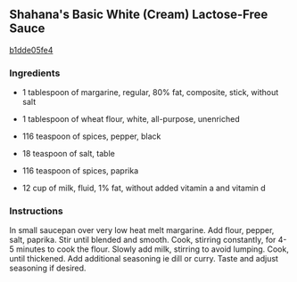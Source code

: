 ## Shahana's Basic White (Cream) Lactose-Free Sauce

[b1dde05fe4](http://www.food.com/recipe/shahanas-basic-white-cream-lactose-free-sauce-512389)

### Ingredients

 - 1 tablespoon of margarine, regular, 80% fat, composite, stick, without salt

 - 1 tablespoon of wheat flour, white, all-purpose, unenriched

 - 116 teaspoon of spices, pepper, black

 - 18 teaspoon of salt, table

 - 116 teaspoon of spices, paprika

 - 12 cup of milk, fluid, 1% fat, without added vitamin a and vitamin d

### Instructions

In small saucepan over very low heat melt margarine. Add flour, pepper, salt, paprika. Stir until blended and smooth. Cook, stirring constantly, for 4-5 minutes to cook the flour. Slowly add milk, stirring to avoid lumping. Cook, until thickened. Add additional seasoning ie dill or curry. Taste and adjust seasoning if desired.